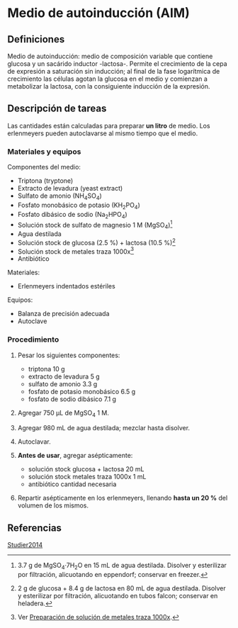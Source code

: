 # Medio de autoinducción (AIM)

## Definiciones

Medio de autoinducción: medio de composición variable que contiene glucosa y un sacárido inductor -lactosa-. Permite el crecimiento de la cepa de expresión a saturación sin inducción; al final de la fase logarítmica de crecimiento las células agotan la glucosa en el medio y comienzan a metabolizar la lactosa, con la consiguiente inducción de la expresión.

## Descripción de tareas

Las cantidades están calculadas para preparar **un litro** de medio. Los erlenmeyers pueden autoclavarse al mismo tiempo que el medio.

### Materiales y equipos

Componentes del medio:

- Triptona (tryptone)
- Extracto de levadura (yeast extract)
- Sulfato de amonio (NH<sub>4</sub>SO<sub>4</sub>)
- Fosfato monobásico de potasio (KH<sub>2</sub>PO<sub>4</sub>)
- Fosfato dibásico de sodio (Na<sub>2</sub>HPO<sub>4</sub>)
- Solución stock de sulfato de magnesio 1 M (MgSO<sub>4</sub>)[^1]
- Agua destilada
- Solución stock de glucosa (2.5 %) + lactosa (10.5 %)[^2]
- Solución stock de metales traza 1000x[^3]
- Antibiótico

Materiales:

- Erlenmeyers indentados estériles

Equipos:

- Balanza de precisión adecuada
- Autoclave

### Procedimiento

1. Pesar los siguientes componentes:

   - triptona 10 g
   - extracto de levadura 5 g
   - sulfato de amonio 3.3 g
   - fosfato de potasio monobásico 6.5 g
   - fosfato de sodio dibásico 7.1 g

2. Agregar 750 µL de MgSO<sub>4</sub> 1 M.
3. Agregar 980 mL de agua destilada; mezclar hasta disolver.
4. Autoclavar.
5. **Antes de usar**, agregar asépticamente:

   - solución stock glucosa + lactosa 20 mL
   - solución stock metales traza 1000x 1 mL
   - antibiótico cantidad necesaria

6. Repartir asépticamente en los erlenmeyers, llenando **hasta un 20 %** del volumen de los mismos.

## Referencias

[Studier2014](https://doi.org/10.1007/978-1-62703-691-7_2 'Stable expression clones and auto-induction for protein production in E. Coli.')

[^1]: 3.7 g de MgSO<sub>4</sub>·7H<sub>2</sub>O en 15 mL de agua destilada. Disolver y esterilizar por filtración, alicuotando en eppendorf; conservar en freezer.
[^2]: 2 g de glucosa + 8.4 g de lactosa en 80 mL de agua destilada. Disolver y esterilizar por filtración, alicuotando en tubos falcon; conservar en heladera.
[^3]: Ver [Preparación de solución de metales traza 1000x](../Solutions/Trace_metals_stock_solution_1000x.md).
